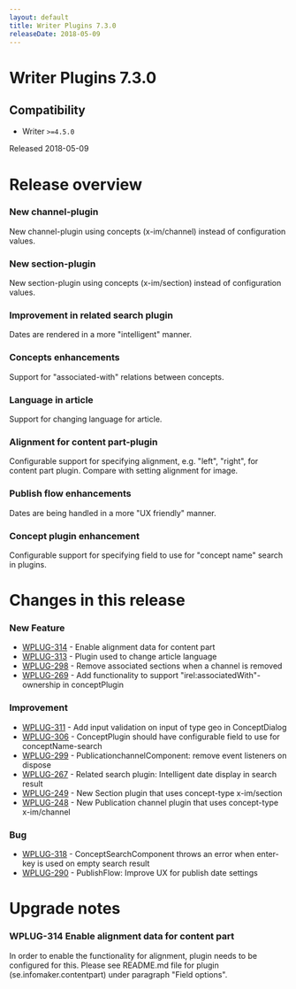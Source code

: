 ```yaml
---
layout: default
title: Writer Plugins 7.3.0
releaseDate: 2018-05-09
---
```

<div class="jumbotron">
    <h1>Writer Plugins 7.3.0</h1>    
    <h2>Compatibility</h2>
    <ul>
        <li>Writer <code>>=4.5.0</code></li>
    </ul>
</div>

Released 2018-05-09


# Release overview 

### New channel-plugin
New channel-plugin using concepts (x-im/channel) instead of configuration values.

### New section-plugin
New section-plugin using concepts (x-im/section) instead of configuration values.

### Improvement in related search plugin
Dates are rendered in a more "intelligent" manner.

### Concepts enhancements
Support for "associated-with" relations between concepts.

### Language in article
Support for changing language for article.

### Alignment for content part-plugin
Configurable support for specifying alignment, e.g. "left", "right", for content part plugin. Compare with setting alignment for image.

### Publish flow enhancements
Dates are being handled in a more "UX friendly" manner.

### Concept plugin enhancement
Configurable support for specifying field to use for "concept name" search in plugins.
  

# Changes in this release  


### New Feature 

 * [WPLUG-314](https://jira.infomaker.se/browse/WPLUG-314) - Enable alignment data for content part 
 * [WPLUG-313](https://jira.infomaker.se/browse/WPLUG-313) - Plugin used to change article language 
 * [WPLUG-298](https://jira.infomaker.se/browse/WPLUG-298) - Remove associated sections when a channel is removed 
 * [WPLUG-269](https://jira.infomaker.se/browse/WPLUG-269) - Add functionality to support "irel:associatedWith"-ownership in conceptPlugin 


### Improvement 

 * [WPLUG-311](https://jira.infomaker.se/browse/WPLUG-311) - Add input validation on input of type geo in ConceptDialog 
 * [WPLUG-306](https://jira.infomaker.se/browse/WPLUG-306) - ConceptPlugin should have configurable field to use for conceptName-search 
 * [WPLUG-299](https://jira.infomaker.se/browse/WPLUG-299) - PublicationchannelComponent: remove event listeners on dispose 
 * [WPLUG-267](https://jira.infomaker.se/browse/WPLUG-267) - Related search plugin: Intelligent date display in search result   
 * [WPLUG-249](https://jira.infomaker.se/browse/WPLUG-249) - New Section plugin  that uses concept-type x-im/section 
 * [WPLUG-248](https://jira.infomaker.se/browse/WPLUG-248) - New Publication channel plugin that uses concept-type x-im/channel 


### Bug 

 * [WPLUG-318](https://jira.infomaker.se/browse/WPLUG-318) - ConceptSearchComponent throws an error when enter-key is used on empty search result 
 * [WPLUG-290](https://jira.infomaker.se/browse/WPLUG-290) - PublishFlow: Improve UX for publish date settings 




# Upgrade notes  
    
### WPLUG-314 Enable alignment data for content part 
In order to enable the functionality for alignment, plugin needs to be configured for this. Please see README.md file for plugin (se.infomaker.contentpart) under paragraph "Field options".                               

